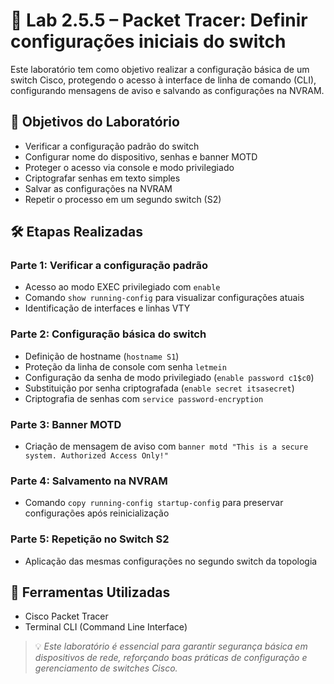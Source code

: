 # 🧪 Lab 2.5.5 – Packet Tracer: Definir configurações iniciais do switch

Este laboratório tem como objetivo realizar a configuração básica de um switch Cisco, protegendo o acesso à interface de linha de comando (CLI), configurando mensagens de aviso e salvando as configurações na NVRAM.

## 🎯 Objetivos do Laboratório

- Verificar a configuração padrão do switch
- Configurar nome do dispositivo, senhas e banner MOTD
- Proteger o acesso via console e modo privilegiado
- Criptografar senhas em texto simples
- Salvar as configurações na NVRAM
- Repetir o processo em um segundo switch (S2)

## 🛠️ Etapas Realizadas

### Parte 1: Verificar a configuração padrão
- Acesso ao modo EXEC privilegiado com `enable`
- Comando `show running-config` para visualizar configurações atuais
- Identificação de interfaces e linhas VTY

### Parte 2: Configuração básica do switch
- Definição de hostname (`hostname S1`)
- Proteção da linha de console com senha `letmein`
- Configuração da senha de modo privilegiado (`enable password c1$c0`)
- Substituição por senha criptografada (`enable secret itsasecret`)
- Criptografia de senhas com `service password-encryption`

### Parte 3: Banner MOTD
- Criação de mensagem de aviso com `banner motd "This is a secure system. Authorized Access Only!"`

### Parte 4: Salvamento na NVRAM
- Comando `copy running-config startup-config` para preservar configurações após reinicialização

### Parte 5: Repetição no Switch S2
- Aplicação das mesmas configurações no segundo switch da topologia

## 🧰 Ferramentas Utilizadas

- Cisco Packet Tracer
- Terminal CLI (Command Line Interface)

> 💡 *Este laboratório é essencial para garantir segurança básica em dispositivos de rede, reforçando boas práticas de configuração e gerenciamento de switches Cisco.*
